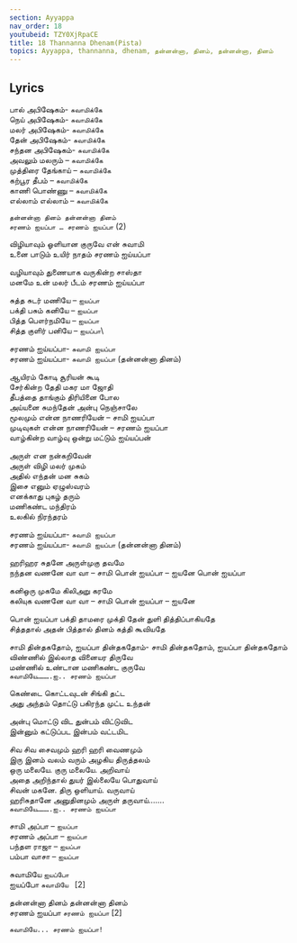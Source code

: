 ```yaml
---
section: Ayyappa
nav_order: 18
youtubeid: TZY0XjRpaCE
title: 18 Thannanna Dhenam(Pista)
topics: Ayyappa, thannanna, dhenam, தன்னன்னா, தினம், தன்னன்னா, தினம்
---
```


## Lyrics
பால் அபிஷேகம்- `சுவாமிக்கே`\
நெய் அபிஷேகம்- `சுவாமிக்கே`\
மலர் அபிஷேகம்- `சுவாமிக்கே`\
தேன் அபிஷேகம்- `சுவாமிக்கே`\
சந்தன அபிஷேகம்- `சுவாமிக்கே`\
அவலும் மலரும் – `சுவாமிக்கே`\
முத்திரை தேங்காய் – `சுவாமிக்கே`\
கற்பூர தீபம் – `சுவாமிக்கே`\
காணி பொண்ணு – `சுவாமிக்கே`\
எல்லாம் எல்லாம் – `சுவாமிக்கே`

`தன்னன்னா தினம் தன்னன்னா தினம்`\
`சரணம் ஐயப்பா … சரணம் ஐயப்பா` (2)

விழியாவும் ஓளியான குருவே என் சுவாமி\
உனை பாடும் உயிர் நாதம் சரணம் ஐய்யப்பா

வழியாவும் துணையாக வருகின்ற சாஸ்தா\
மனமே உன் மலர் பீடம் சரணம் ஐய்யப்பா

சுத்த சுடர் மணியே – `ஐயப்பா`\
பக்தி பசும் கனியே – `ஐயப்பா`\
பித்த பௌர்நமியே – `ஐயப்பா`\
சித்த குளிர் பனியே – `ஐயப்பா`\

சரணம் ஐய்யப்பா- `சுவாமி ஐயப்பா`\
சரணம் ஐய்யப்பா- `சுவாமி ஐயப்பா` (தன்னன்னா தினம்)

ஆயிரம் கோடி சூரியன் கூடி\
சேர்கின்ற தேதி மகர மா ஜோதி\
தீபத்தை தாங்கும் திரியினை போல\
அய்யனை சுமந்தேன் அன்பு நெஞ்சாலே\
மூலமும் என்ன நாணரியேன் – சாமி ஐயப்பா\
முடிவுகள் என்ன நாணரியேன் – சரணம் ஐயப்பா\
வாழ்கின்ற வாழ்வு ஒன்று மட்டும் ஐய்யப்பன்

அருள் என நன்கறிவேன்\
அருள் விழி மலர் முகம்\
அதில் எந்தன் மன சுகம்\
இசை எனும் ஏழுஸ்வரம்\
எனக்காது புகழ் தரும்\
மணிகண்ட மந்திரம்\
உலகில் நிரந்தரம்

சரணம் ஐய்யப்பா- `சுவாமி ஐயப்பா`\
சரணம் ஐய்யப்பா- `சுவாமி ஐயப்பா` (தன்னன்னா தினம்)

ஹரிஹர சுதனே அருள்முகு தவமே\
நந்தன வணனே வா வா – சாமி பொன் ஐயப்பா – ஐயனே பொன் ஐயப்பா

கனிஒரு முகமே கிலிஅறு கரமே\
கலியுக வணனே வா வா – சாமி பொன் ஐயப்பா – ஐயனே

பொன் ஐயப்பா பக்தி தாமரை முக்தி தேன் துளி தித்திப்பாகியதே\
சித்ததால் அதன் பித்தால் தினம் கத்தி கூவியதே

சாமி தின்தகதோம், ஐயப்பா தின்தகதோம்- சாமி தின்தகதோம், ஐயப்பா தின்தகதோம்\
விண்ணில் இல்லாத வினையர திருவே\
மண்ணில் உண்டான மணிகண்ட குருவே\
`சுவாமியே……….ஐ.. சரணம் ஐயப்பா`

கெண்டை கொட்டவுடன் சிங்கி தட்ட\
அது அந்தம் தொட்டு பகிரந்த முட்ட உந்தன்

அன்பு மொட்டு விட துன்பம் விட்டுவிட\
இன்னும் கட்டுப்பட இன்பம் வட்டமிட

சிவ சிவ சைவமும் ஹரி ஹரி வைணமும்\
இரு இனம் வலம் வரும் அழகிய திருத்தலம்\
ஒரு மலையே. குரு மலையே. அறிவாய்\
அதை அறிந்தால் துயர் இல்லையே பொதுவாய்\
சிவன் மகனே. திரு ஒளியாய். வருவாய்\
ஹரிசுதானே அனுதினமும் அருள் தருவாய்…….\
`சுவாமியே……….ஐ.. சரணம் ஐயப்பா`

சாமி அப்பா – `ஐயப்பா`\
சரணம் அப்பா – `ஐயப்பா`\
பந்தள ராஜா – `ஐயப்பா`\
பம்பா வாசா – `ஐயப்பா`

சுவாமியே `ஐயப்போ`\
ஐயப்போ `சுவாமியே ` [2]

தன்னன்னா தினம் தன்னன்னா தினம்\
சரணம் ஐயப்பா `சரணம் ஐயப்பா` [2]

`சுவாமியே... சரணம் ஐயப்பா!`